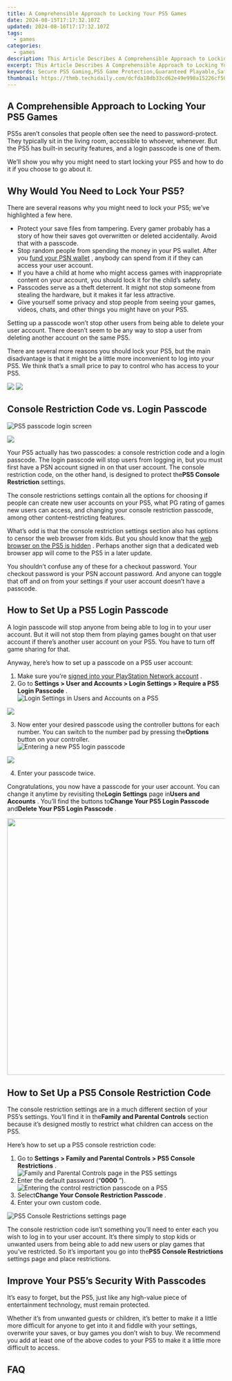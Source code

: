 ```yaml
---
title: A Comprehensible Approach to Locking Your PS5 Games
date: 2024-08-15T17:17:32.107Z
updated: 2024-08-16T17:17:32.107Z
tags:
  - games
categories:
  - games
description: This Article Describes A Comprehensible Approach to Locking Your PS5 Games
excerpt: This Article Describes A Comprehensible Approach to Locking Your PS5 Games
keywords: Secure PS5 Gaming,PS5 Game Protection,Guaranteed Playable,Safeguard Console Games,Lockout Prevention Techniques,Easy PS5 Security,Shield Your Console
thumbnail: https://thmb.techidaily.com/dcfda18db33cd62e49e998a15226cf50935f6371594750217f925e9fab66f62b.jpg
---
```


## A Comprehensible Approach to Locking Your PS5 Games

 PS5s aren’t consoles that people often see the need to password-protect. They typically sit in the living room, accessible to whoever, whenever. But the PS5 has built-in security features, and a login passcode is one of them.

 We’ll show you why you might need to start locking your PS5 and how to do it if you choose to go about it.

## Why Would You Need to Lock Your PS5?

 There are several reasons why you might need to lock your PS5; we’ve highlighted a few here.

* Protect your save files from tampering. Every gamer probably has a story of how their saves got overwritten or deleted accidentally. Avoid that with a passcode.
* Stop random people from spending the money in your PS wallet. After you [fund your PSN wallet](https://www.makeuseof.com/add-psn-wallet-funds-and-buy-games-on-ps5/) , anybody can spend from it if they can access your user account.
* If you have a child at home who might access games with inappropriate content on your account, you should lock it for the child’s safety.
* Passcodes serve as a theft deterrent. It might not stop someone from stealing the hardware, but it makes it far less attractive.
* Give yourself some privacy and stop people from seeing your games, videos, chats, and other things you might have on your PS5.

 Setting up a passcode won’t stop other users from being able to delete your user account. There doesn’t seem to be any way to stop a user from deleting another account on the same PS5.

 There are several more reasons you should lock your PS5, but the main disadvantage is that it might be a little more inconvenient to log into your PS5\. We think that’s a small price to pay to control who has access to your PS5.

<!-- affiliate ads begin -->
<a href="https://shop.manycam.com/order/checkout.php?PRODS=17727588&QTY=1&AFFILIATE=108875&CART=1"><img src="https://secure.avangate.com/images/merchant/8230bea7d54bcdf99cdfe85cb07313d5/mcaffbanner600x500.png" border="0"></a>
<a href="https://shop.manycam.com/order/checkout.php?PRODS=17727588&QTY=1&AFFILIATE=108875&CART=1"><img src="https://secure.avangate.com/images/merchant/8230bea7d54bcdf99cdfe85cb07313d5/Affiliates_300x250px_valentinesday.png" border="0"></a>
<!-- affiliate ads end -->
## Console Restriction Code vs. Login Passcode

![PS5 passcode login screen](https://static1.makeuseofimages.com/wordpress/wp-content/uploads/2023/08/ps5-passcode-login-screen.JPG)
<!-- affiliate ads begin -->
<a href="https://store.nero.com/order/checkout.php?PRODS=42296985&QTY=1&AFFILIATE=108875&CART=1"><img src="https://secure.avangate.com/images/merchant/9cea886b9f44a3c2df1163730ab64994/products/copy_nero_burning_rom_cart.png" border="0">
</a>
<!-- affiliate ads end -->

 Your PS5 actually has two passcodes: a console restriction code and a login passcode. The login passcode will stop users from logging in, but you must first have a PSN account signed in on that user account. The console restriction code, on the other hand, is designed to protect the**PS5 Console Restriction** settings.

 The console restrictions settings contain all the options for choosing if people can create new user accounts on your PS5, what PG rating of games new users can access, and changing your console restriction passcode, among other content-restricting features.

 What’s odd is that the console restriction settings section also has options to censor the web browser from kids. But you should know that the [web browser on the PS5 is hidden](https://www.makeuseof.com/access-web-browser-on-ps5/) . Perhaps another sign that a dedicated web browser app will come to the PS5 in a later update.

 You shouldn’t confuse any of these for a checkout password. Your checkout password is your PSN account password. And anyone can toggle that off and on from your settings if your user account doesn’t have a passcode.

## How to Set Up a PS5 Login Passcode

 A login passcode will stop anyone from being able to log in to your user account. But it will not stop them from playing games bought on that user account if there’s another user account on your PS5\. You have to turn off game sharing for that.

Anyway, here’s how to set up a passcode on a PS5 user account:

1. Make sure you’re [signed into your PlayStation Network account](https://www.makeuseof.com/how-to-sign-into-playstation-network-account/) .
2. Go to **Settings > User and Accounts > Login Settings > Require a PS5 Login Passcode** .  
![Login Settings in Users and Accounts on a PS5](https://static1.makeuseofimages.com/wordpress/wp-content/uploads/2023/08/login-settings-in-users-and-accounts-on-a-ps5.JPG)
<!-- affiliate ads begin -->
<a href="https://shop.mondly.com/affiliate.php?ACCOUNT=ATISTUDI&AFFILIATE=108875&PATH=https%3A%2F%2Fwww.mondly.com%3FAFFILIATE%3D108875%26RESOURCE%3D%2BEducational%2B300x600%2B"><img src="https://secure.avangate.com/images/merchant/69c418c33ec2e1a4267fa9bb77fa1428/educational-300x600.gif" border="0"></a>
<!-- affiliate ads end -->
3. Now enter your desired passcode using the controller buttons for each number. You can switch to the number pad by pressing the**Options** button on your controller.  
![Entering a new PS5 login passcode](https://static1.makeuseofimages.com/wordpress/wp-content/uploads/2023/08/entering-a-new-ps5-login-passcode.JPG)
<!-- affiliate ads begin -->
<a href="https://store.movavi.com/affiliate.php?ACCOUNT=MOVAVI&AFFILIATE=108875&PATH=https%3A%2F%2Fwww.movavi.com%3FAFFILIATE%3D108875%26RESOURCE%3DBanner%2B728x90"><img src="https://mcusercontent.com/0885a03ded3d480dca9287f12/images/2e76fe6a-3010-1b37-7846-f34ff9c6b4ca.png" border="0"></a>
<!-- affiliate ads end -->
4. Enter your passcode twice.

 Congratulations, you now have a passcode for your user account. You can change it anytime by revisiting the**Login Settings** page in**Users and Accounts** . You’ll find the buttons to**Change Your PS5 Login Passcode** and**Delete Your PS5 Login Passcode** .

<!-- affiliate ads begin -->
<a href="https://mushroom-supplies.sjv.io/c/5597632/1692242/18134" target="_top" id="1692242"><img src="//a.impactradius-go.com/display-ad/18134-1692242" border="0" alt="" width="834" height="592"/></a><img height="0" width="0" src="https://imp.pxf.io/i/5597632/1692242/18134" style="position:absolute;visibility:hidden;" border="0" />
<!-- affiliate ads end -->
## How to Set Up a PS5 Console Restriction Code

 The console restriction settings are in a much different section of your PS5’s settings. You’ll find it in the**Family and Parental Controls** section because it’s designed mostly to restrict what children can access on the PS5.

Here’s how to set up a PS5 console restriction code:

1. Go to **Settings > Family and Parental Controls > PS5 Console Restrictions** .  
![Family and Parental Controls page in the PS5 settings](https://static1.makeuseofimages.com/wordpress/wp-content/uploads/2023/08/family-and-parental-controls-page-in-the-ps5-settings.JPG)
2. Enter the default password (“**0000** ”).  
![Entering the control restriction passcode on a PS5](https://static1.makeuseofimages.com/wordpress/wp-content/uploads/2023/08/entering-the-control-restriction-passcode-on-a-ps5.JPG)
3. Select**Change Your Console Restriction Passcode** .
4. Enter your own custom code.

![PS5 Console Restrictions settings page](https://static1.makeuseofimages.com/wordpress/wp-content/uploads/2023/08/ps5-console-restrictions-settings-page.JPG)

 The console restriction code isn’t something you’ll need to enter each you wish to log in to your user account. It’s there simply to stop kids or unwanted users from being able to add new users or play games that you’ve restricted. So it’s important you go into the**PS5 Console Restrictions** settings page and place restrictions.

## Improve Your PS5’s Security With Passcodes

 It’s easy to forget, but the PS5, just like any high-value piece of entertainment technology, must remain protected.

 Whether it’s from unwanted guests or children, it’s better to make it a little more difficult for anyone to get into it and fiddle with your settings, overwrite your saves, or buy games you don’t wish to buy. We recommend you add at least one of the above codes to your PS5 to make it a little more difficult to access.

## FAQ

<!-- affiliate ads begin -->
<span id="1793213">
					<video width="1080" height="1620" style="cursor:pointer"
           poster="//a.impactradius-go.com/display-clicktoplayimage/1793213.jpeg"
           onclick="if(!this.playClicked){this.play();this.setAttribute('controls',true);this.playClicked=true;}">
	   <source src="//a.impactradius-go.com/display-ad/19135-1793213">
	   <img src="//a.impactradius-go.com/display-clicktoplayimage/1793213.jpeg" style="border: none; height: 100%; width: 100%; object-fit: contain">
	</video>
	<div style="width:1080px;text-align:center"><a href="javascript:window.open(decodeURIComponent('https%3A%2F%2Ftinyland.pxf.io%2Fc%2F5597632%2F1793213%2F19135'), '_blank');void(0);">Click here</a></div>
</span>
<img height="0" width="0" src="https://imp.pxf.io/i/5597632/1793213/19135" style="position:absolute;visibility:hidden;" border="0" />
<!-- affiliate ads end -->
### Q: How Do You Put a Password on Your PlayStation 5 Store?

 To ensure that your PlayStation 5 always requires your account password when purchasing from the PlayStation Store, enter your console's**Settings** and choose the option for**Users and Accounts** . From here, you can enter your**Account** settings and choose the options for**Payment and Subscriptions** . Under**Purchase Settings** , enable**Require Password at Checkout** . From then on out, you will be required to input your password whenever you make a PlayStation Store purchase.

### Q: How Do You Log Everyone Out of Your PlayStation Account?

 To sign out of all PlayStation devices, you need to sign into your PlayStation account online via the official [PlayStation](https://www.playstation.com/en-us/?emcid=pa-co-422389&gad=1&gclid=Cj0KCQjwxuCnBhDLARIsAB-cq1rPRrYMH95S%5FAO8pQUEnI1kTL8jrYt9dO8c7quuyWWZHcG76E9qQtMaAgqIEALw%5FwcB&gclsrc=aw.ds) site. Once signed in, select your profile icon and click**Account Settings** . From the available options, select**Device Management** . From here, choose either**HDTV/Blu-ray Disc Player** or**PlayStation Consoles** . Select**Deactivate** to force all the listed devices to log out of your PlayStation account. It's also important to note that there are some key [things you need to do if your PlayStation account is hacked](https://www.makeuseof.com/playstation-account-recovery/) , beyond simply logging out of devices.

<!-- affiliate ads begin -->
<a href="https://store.bitdefender.com/affiliate.php?ACCOUNT=BITLATIN&AFFILIATE=108875&PATH=http%3A%2F%2Fwww.bitdefender.com%2Fbusiness%3FAFFILIATE%3D108875%26RESOURCE%3D30%2525%2BOff%2Ball%2BGravityZone%2BProducts"><img src="https://www.bitdefender.com/content/dam/bitdefender/business/campaign/1200X628.png" border="0"></a>
<!-- affiliate ads end -->
### Q: Can You Be Logged Into Two Different PlayStation 5 Consoles at the Same Time?

 Unfortunately, you cannot be logged into the same PlayStation account simultaneously across two different PlayStation 5 consoles. You can however have your account saved on more than one PlayStation 5, just without being signed in at the same time as another console. Similarly, you can save your account to another console to [enable game sharing on PlayStation 5](https://www.makeuseof.com/how-to-enable-game-sharing-playstation-5/) .


<ins class="adsbygoogle"
     style="display:block"
     data-ad-format="autorelaxed"
     data-ad-client="ca-pub-7571918770474297"
     data-ad-slot="1223367746"></ins>



<ins class="adsbygoogle"
     style="display:block"
     data-ad-client="ca-pub-7571918770474297"
     data-ad-slot="8358498916"
     data-ad-format="auto"
     data-full-width-responsive="true"></ins>





<span class="atpl-alsoreadstyle">Also read:</span>
<div><ul>
<li><a href="https://video-screen-grab.techidaily.com/new-2024-approved-keep-your-games-bright-solutions-for-avoiding-obs-black-screens/"><u>[New] 2024 Approved  Keep Your Games Bright  Solutions for Avoiding OBS Black Screens</u></a></li>
<li><a href="https://remote-screen-capture.techidaily.com/updated-experts-guide-to-achieving-screencasting-perfection-with-mobizen/"><u>[Updated] Expert's Guide to Achieving Screencasting Perfection with Mobizen</u></a></li>
<li><a href="https://visual-screen-recording.techidaily.com/updated-in-2024-showmore-screen-recorder-review-2023/"><u>[Updated] In 2024, ShowMore Screen Recorder Review 2023</u></a></li>
<li><a href="https://extra-information.techidaily.com/updated-the-top-best-cloud-storage-service-for-business/"><u>[Updated] The Top Best Cloud Storage Service for Business</u></a></li>
<li><a href="https://fox-hovers.techidaily.com/2024-approved-fading-out-the-louder-end-techniques-using-lumafusion/"><u>2024 Approved  Fading Out the Louder End  Techniques Using Lumafusion</u></a></li>
<li><a href="https://phone-solutions.techidaily.com/5-ways-to-restart-samsung-galaxy-a25-5g-without-power-button-drfone-by-drfone-reset-android-reset-android/"><u>5 Ways to Restart Samsung Galaxy A25 5G Without Power Button | Dr.fone</u></a></li>
<li><a href="https://win11-tips.techidaily.com/addressing-non-responsive-sound-adjustment-settings/"><u>Addressing Non-Responsive Sound Adjustment Settings</u></a></li>
<li><a href="https://games-able.techidaily.com/beyond-the-star-grade-system-a-reality-check-on-reviews/"><u>Beyond the Star-Grade System: A Reality Check on Reviews</u></a></li>
<li><a href="https://games-able.techidaily.com/beyond-the-surface-how-tech-boosts-games/"><u>Beyond the Surface: How Tech Boosts Games</u></a></li>
<li><a href="https://games-able.techidaily.com/block-party-plan-engaging-friends-in-innovative-minecraft-gameplay/"><u>Block Party Plan: Engaging Friends in Innovative Minecraft Gameplay</u></a></li>
<li><a href="https://games-able.techidaily.com/bond-with-xbox-one-master-controller-syncing/"><u>Bond with Xbox One: Master Controller Syncing</u></a></li>
<li><a href="https://games-able.techidaily.com/boost-your-gameplay-analyzing-fps-metrics-on-android-games/"><u>Boost Your Gameplay: Analyzing FPS Metrics on Android Games</u></a></li>
<li><a href="https://games-able.techidaily.com/breaking-down-the-concept-of-dual-mode-monitors/"><u>Breaking Down the Concept of Dual-Mode Monitors</u></a></li>
<li><a href="https://games-able.techidaily.com/breathing-life-back-into-your-gameplay/"><u>Breathing Life Back Into Your Gameplay</u></a></li>
<li><a href="https://games-able.techidaily.com/bring-back-sound-to-xbox-one-unplug-headset-fixes/"><u>Bring Back Sound to Xbox One - Unplug Headset Fixes</u></a></li>
<li><a href="https://games-able.techidaily.com/bring-back-the-bits-activision-blizzard-titles-ready-for-reload-with-xbox/"><u>Bring Back the Bits! Activision Blizzard Titles Ready for Reload with Xbox</u></a></li>
<li><a href="https://games-able.techidaily.com/bring-playstation-classics-to-modern-homes-the-ultimate-guide-to-30-pc-emulators/"><u>Bring PlayStation Classics to Modern Homes: The Ultimate Guide to 30 PC Emulators</u></a></li>
<li><a href="https://games-able.techidaily.com/broadcasters-ultimate-selection-best-6-games/"><u>Broadcaster's Ultimate Selection: Best 6 Games</u></a></li>
<li><a href="https://games-able.techidaily.com/budget-friendly-whitescape-tech-enthusiasts/"><u>Budget-Friendly Whitescape Tech Enthusiasts</u></a></li>
<li><a href="https://games-able.techidaily.com/building-a-perfect-pc-ensuring-components-play-well-together/"><u>Building a Perfect PC: Ensuring Components Play Well Together</u></a></li>
<li><a href="https://games-able.techidaily.com/bypass-locked-steam-nine-effective-strategies-explored/"><u>Bypass Locked Steam: Nine Effective Strategies Explored</u></a></li>
<li><a href="https://games-able.techidaily.com/calculating-graphics-card-memory-space/"><u>Calculating Graphics Card Memory Space</u></a></li>
<li><a href="https://games-able.techidaily.com/capture-and-replay-gpus-unleashed-in-games/"><u>Capture and Replay: GPUs Unleashed in Games</u></a></li>
<li><a href="https://screen-recording.techidaily.com/capturing-cinema-smartphone-mac-and-desktop-screenshots-for-2024/"><u>Capturing Cinema  Smartphone, Mac, and Desktop Screenshots for 2024</u></a></li>
<li><a href="https://games-able.techidaily.com/celestial-creator-probing-forward-thinking-pcs/"><u>Celestial Creator: Probing Forward-Thinking PCs</u></a></li>
<li><a href="https://games-able.techidaily.com/chill-zone-essential-accessories-to-prevent-overheating/"><u>Chill Zone! Essential Accessories to Prevent Overheating</u></a></li>
<li><a href="https://games-able.techidaily.com/chip-challenge-intel-vs-amd-for-gamers-delight/"><u>Chip Challenge: Intel Vs. AMD for Gamers' Delight?</u></a></li>
<li><a href="https://games-able.techidaily.com/classic-console-fun-playing-nintendo-on-iphone/"><u>Classic Console Fun: Playing Nintendo on iPhone</u></a></li>
<li><a href="https://games-able.techidaily.com/classic-gaming-in-your-pics-folder-steps-guide/"><u>Classic Gaming in Your Pics Folder: Steps Guide</u></a></li>
<li><a href="https://games-able.techidaily.com/code-triumph-3-ways-for-epic-xbox-redemption/"><u>Code Triumph: 3 Ways for Epic Xbox Redemption</u></a></li>
<li><a href="https://games-able.techidaily.com/coding-chaos-into-order-procedural-world-formation/"><u>Coding Chaos Into Order: Procedural World Formation</u></a></li>
<li><a href="https://games-able.techidaily.com/combat-commanders-which-controls-win-fights/"><u>Combat Commanders: Which Controls Win Fights?</u></a></li>
<li><a href="https://games-able.techidaily.com/command-line-game-boy-a-beginners-handbook/"><u>Command Line Game Boy: A Beginner's Handbook</u></a></li>
<li><a href="https://games-able.techidaily.com/commanding-the-future-with-top-switch-controllers/"><u>Commanding the Future with Top Switch Controllers</u></a></li>
<li><a href="https://blog-min.techidaily.com/how-to-recover-lost-data-from-iphone-8-drfone-by-drfone-ios-data-recovery-ios-data-recovery/"><u>How To Recover Lost Data from iPhone 8? | Dr.fone</u></a></li>
<li><a href="https://fox-access.techidaily.com/in-2024-the-sj7-action-hero-exclusive-insights-into-the-4k-starcam/"><u>In 2024, The SJ7 Action Hero  Exclusive Insights Into the 4K StarCam</u></a></li>
<li><a href="https://some-guidance.techidaily.com/in-2024-ultimate-plugins-list-after-effects-edition/"><u>In 2024, Ultimate Plugins List  After Effects Edition</u></a></li>
<li><a href="https://facebook-clips.techidaily.com/the-complete-manual-for-modifying-cover-images/"><u>The Complete Manual for Modifying Cover Images</u></a></li>
<li><a href="https://sim-unlock.techidaily.com/top-11-free-apps-to-check-imei-on-apple-iphone-14-plus-by-drfone-ios/"><u>Top 11 Free Apps to Check IMEI on Apple iPhone 14 Plus</u></a></li>
<li><a href="https://howto.techidaily.com/zte-blade-a73-5g-screen-unresponsive-heres-how-to-fix-it-drfone-by-drfone-fix-android-problems-fix-android-problems/"><u>ZTE Blade A73 5G Screen Unresponsive? Heres How to Fix It | Dr.fone</u></a></li>
</ul></div>
